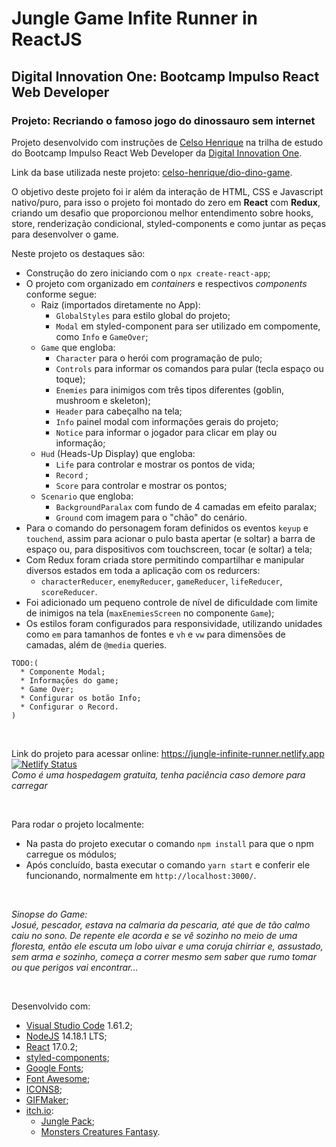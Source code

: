 # Jungle Game Infite Runner in ReactJS
## Digital Innovation One: Bootcamp Impulso React Web Developer
### Projeto: Recriando o famoso jogo do dinossauro sem internet

Projeto desenvolvido com instruções de [Celso Henrique](https://www.linkedin.com/in/devfrontend/) na trilha de estudo do Bootcamp Impulso React Web Developer da [Digital Innovation One](https://digitalinnovation.one/).

Link da base utilizada neste projeto: [celso-henrique/dio-dino-game](https://github.com/celso-henrique/dio-dino-game).

O objetivo deste projeto foi ir além da interação de HTML, CSS e Javascript nativo/puro, para isso o projeto foi montado do zero em **React** com **Redux**, criando um desafio que proporcionou melhor entendimento sobre hooks, store, renderização condicional, styled-components e como juntar as peças para desenvolver o game.

Neste projeto os destaques são:
* Construção do zero iniciando com o `npx create-react-app`;
* O projeto com organizado em *containers* e respectivos *components* conforme segue:
  * Raiz (importados diretamente no App):
    * `GlobalStyles` para estilo global do projeto;
    * `Modal` em styled-component para ser utilizado em compomente, como `Info` e `GameOver`;
  * `Game` que engloba:
    * `Character` para o herói com programação de pulo;
    * `Controls` para informar os comandos para pular (tecla espaço ou toque);
    * `Enemies` para inimigos com três tipos diferentes (goblin, mushroom e skeleton);
    * `Header` para cabeçalho na tela;
    * `Info` painel modal com informações gerais do projeto;
    * `Notice` para informar o jogador para clicar em play ou informação;
  * `Hud` (Heads-Up Display) que engloba:
    * `Life` para controlar e mostrar os pontos de vida;
    * `Record` ;
    * `Score` para controlar e mostrar os pontos;
  * `Scenario` que engloba:
    * `BackgroundParalax` com fundo de 4 camadas em efeito paralax;
    * `Ground` com imagem para o "chão" do cenário.
* Para o comando do personagem foram definidos os eventos `keyup` e `touchend`, assim para acionar o pulo basta apertar (e soltar) a barra de espaço ou, para dispositivos com touchscreen, tocar (e soltar) a tela;
* Com Redux foram criada store permitindo compartilhar e manipular diversos estados em toda a aplicação com os redurcers:
  * `characterReducer`, `enemyReducer`, `gameReducer`,  `lifeReducer`, `scoreReducer`.
* Foi adicionado um pequeno controle de nível de dificuldade com limite de inimigos na tela (`maxEnemiesScreen` no componente `Game`);
* Os estilos foram configurados para responsividade, utilizando unidades como `em` para tamanhos de fontes e `vh` e `vw` para dimensões de camadas, além de `@media` queries.

```
TODO:(
  * Componente Modal;
  * Informações do game;
  * Game Over;
  * Configurar os botão Info;
  * Configurar o Record.
)
```

&nbsp;

Link do projeto para acessar online: https://jungle-infinite-runner.netlify.app <br/>
[![Netlify Status](https://api.netlify.com/api/v1/badges/9b3537f4-890c-41ab-9c91-44ae3e1ff0d1/deploy-status)](https://app.netlify.com/sites/jungle-infinite-runner/deploys)<br/>
*Como é uma hospedagem gratuita, tenha paciência caso demore para carregar*

&nbsp;

Para rodar o projeto localmente:
* Na pasta do projeto executar o comando `npm install` para que o npm carregue os módulos;
* Após concluído, basta executar o comando `yarn start` e conferir ele funcionando, normalmente em `http://localhost:3000/`.

&nbsp;

*Sinopse do Game:*<br/>
*Josué, pescador, estava na calmaria da pescaria, até que de tão calmo caiu no sono. De repente ele acorda e se vê sozinho no meio de uma floresta, então ele escuta um lobo uivar e uma coruja chirriar e, assustado, sem arma e sozinho, começa a correr mesmo sem saber que rumo tomar ou que perigos vai encontrar...*

&nbsp;

Desenvolvido com:
* [Visual Studio Code](https://code.visualstudio.com/) 1.61.2;
* [NodeJS](https://nodejs.org/en/) 14.18.1 LTS;
* [React](https://reactjs.org/) 17.0.2;
* [styled-components](https://styled-components.com/);
* [Google Fonts](https://fonts.google.com/);
* [Font Awesome](https://fontawesome.com/);
* [ICONS8](https://icons8.com/);
* [GIFMaker](https://www.gifmaker.me/);
* [itch.io](https://itch.io/):
  * [Jungle Pack](https://jesse-m.itch.io/jungle-pack);
  * [Monsters Creatures Fantasy](https://luizmelo.itch.io/monsters-creatures-fantasy).